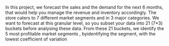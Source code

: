 In this project, we forecast the sales and the demand for the next 6 months, that would help you manage the revenue
and inventory accordingly.
The store caters to 7 different market segments and in 3 major categories. We want to forecast at this
granular level, so you subset your data into 21 (7*3) buckets before analysing these data.
From these 21 buckets, we identify the 5 most profitable market segments , byidentifying the segment, with the lowest
coefficient of variation
